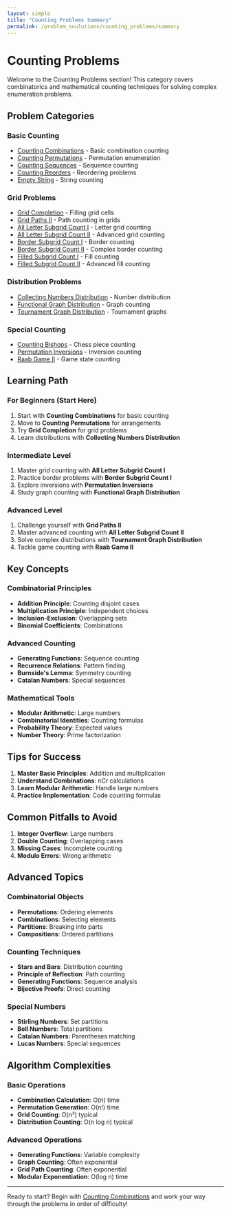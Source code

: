 ```yaml
---
layout: simple
title: "Counting Problems Summary"
permalink: /problem_soulutions/counting_problems/summary
---
```


# Counting Problems

Welcome to the Counting Problems section! This category covers combinatorics and mathematical counting techniques for solving complex enumeration problems.

## Problem Categories

### Basic Counting
- [Counting Combinations](counting_combinations_analysis) - Basic combination counting
- [Counting Permutations](counting_permutations_analysis) - Permutation enumeration
- [Counting Sequences](counting_sequences_analysis) - Sequence counting
- [Counting Reorders](counting_reorders_analysis) - Reordering problems
- [Empty String](empty_string_analysis) - String counting

### Grid Problems
- [Grid Completion](grid_completion_analysis) - Filling grid cells
- [Grid Paths II](grid_paths_ii_analysis) - Path counting in grids
- [All Letter Subgrid Count I](all_letter_subgrid_count_i_analysis) - Letter grid counting
- [All Letter Subgrid Count II](all_letter_subgrid_count_ii_analysis) - Advanced grid counting
- [Border Subgrid Count I](border_subgrid_count_i_analysis) - Border counting
- [Border Subgrid Count II](border_subgrid_count_ii_analysis) - Complex border counting
- [Filled Subgrid Count I](filled_subgrid_count_i_analysis) - Fill counting
- [Filled Subgrid Count II](filled_subgrid_count_ii_analysis) - Advanced fill counting

### Distribution Problems
- [Collecting Numbers Distribution](collecting_numbers_distribution_analysis) - Number distribution
- [Functional Graph Distribution](functional_graph_distribution_analysis) - Graph counting
- [Tournament Graph Distribution](tournament_graph_distribution_analysis) - Tournament graphs

### Special Counting
- [Counting Bishops](counting_bishops_analysis) - Chess piece counting
- [Permutation Inversions](permutation_inversions_analysis) - Inversion counting
- [Raab Game II](raab_game_ii_analysis) - Game state counting

## Learning Path

### For Beginners (Start Here)
1. Start with **Counting Combinations** for basic counting
2. Move to **Counting Permutations** for arrangements
3. Try **Grid Completion** for grid problems
4. Learn distributions with **Collecting Numbers Distribution**

### Intermediate Level
1. Master grid counting with **All Letter Subgrid Count I**
2. Practice border problems with **Border Subgrid Count I**
3. Explore inversions with **Permutation Inversions**
4. Study graph counting with **Functional Graph Distribution**

### Advanced Level
1. Challenge yourself with **Grid Paths II**
2. Master advanced counting with **All Letter Subgrid Count II**
3. Solve complex distributions with **Tournament Graph Distribution**
4. Tackle game counting with **Raab Game II**

## Key Concepts

### Combinatorial Principles
- **Addition Principle**: Counting disjoint cases
- **Multiplication Principle**: Independent choices
- **Inclusion-Exclusion**: Overlapping sets
- **Binomial Coefficients**: Combinations

### Advanced Counting
- **Generating Functions**: Sequence counting
- **Recurrence Relations**: Pattern finding
- **Burnside's Lemma**: Symmetry counting
- **Catalan Numbers**: Special sequences

### Mathematical Tools
- **Modular Arithmetic**: Large numbers
- **Combinatorial Identities**: Counting formulas
- **Probability Theory**: Expected values
- **Number Theory**: Prime factorization

## Tips for Success

1. **Master Basic Principles**: Addition and multiplication
2. **Understand Combinations**: nCr calculations
3. **Learn Modular Arithmetic**: Handle large numbers
4. **Practice Implementation**: Code counting formulas

## Common Pitfalls to Avoid

1. **Integer Overflow**: Large numbers
2. **Double Counting**: Overlapping cases
3. **Missing Cases**: Incomplete counting
4. **Modulo Errors**: Wrong arithmetic

## Advanced Topics

### Combinatorial Objects
- **Permutations**: Ordering elements
- **Combinations**: Selecting elements
- **Partitions**: Breaking into parts
- **Compositions**: Ordered partitions

### Counting Techniques
- **Stars and Bars**: Distribution counting
- **Principle of Reflection**: Path counting
- **Generating Functions**: Sequence analysis
- **Bijective Proofs**: Direct counting

### Special Numbers
- **Stirling Numbers**: Set partitions
- **Bell Numbers**: Total partitions
- **Catalan Numbers**: Parentheses matching
- **Lucas Numbers**: Special sequences

## Algorithm Complexities

### Basic Operations
- **Combination Calculation**: O(n) time
- **Permutation Generation**: O(n!) time
- **Grid Counting**: O(n²) typical
- **Distribution Counting**: O(n log n) typical

### Advanced Operations
- **Generating Functions**: Variable complexity
- **Graph Counting**: Often exponential
- **Grid Path Counting**: Often exponential
- **Modular Exponentiation**: O(log n) time

---

Ready to start? Begin with [Counting Combinations](counting_combinations_analysis) and work your way through the problems in order of difficulty!